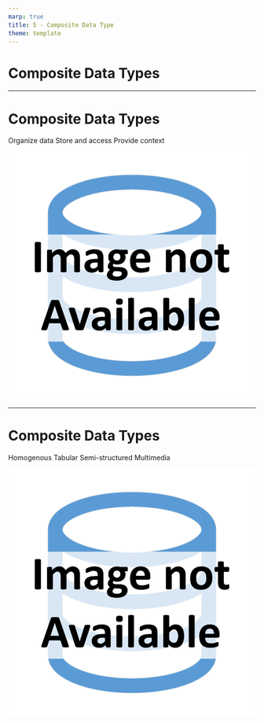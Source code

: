 ```yaml
---
marp: true
title: 5 - Composite Data Type
theme: template
---
```


<!-- _class: title-only -->

# Composite Data Types

<!--
Building upon scalar data types, we also have composite data types in data science.
-->

---

<!-- _class: title-two-content-left-center -->

# Composite Data Types

Organize data
Store and access
Provide context

![image An icon with four hash tags inside of a square with round corners organized into four quadrants with horizontal and vertical dividers in a minimalist style](images/placeholder.png)


<!--
A composite data type is a logical container used to organize related data.

It contains a set of scalar data types organized in a specific way.

Composite data types allow us to store and access information effectively.

They provide methods for accessing individual scalar values and performing operations on groups of scalar values.

In addition, composite data types provide context to related data which (as we discussed previously) is used to create information.

You can think of a composite data type as a container that holds a collection of related data in a specific way.
-->

---

<!-- _class: title-two-content-left-center -->

# Composite Data Types

Homogenous
Tabular
Semi-structured
Multimedia

![image An icon with four hash tags inside of a square with round corners organized into four quadrants with horizontal and vertical dividers in a minimalist style](images/placeholder.png)

<!--
There are several types of composite data types that we encounter in data science. 

They can be grouped together in various ways. 

However, to keep things simple, we're going to organize them into the following four groups:

Homogenous data types - which require all data to be of the same data type

Tabular data types - which store data in a set of rows and columns

Semi-structured data types - which store data as a set of relationships

And multi-media data types - which store data for images, audio, video, and more.

Let's take a look at a few of the most common composite data types we encounter in data science.
-->